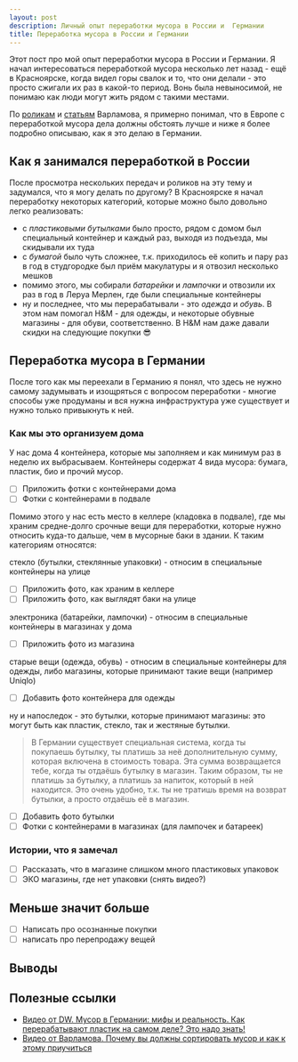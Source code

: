 ```yaml
---
layout: post
description: Личный опыт переработки мусора в России и  Германии
title: Переработка мусора в России и Германии
---
```


Этот пост про мой опыт переработки мусора в России и Германии.
Я начал интересоваться переработкой мусора несколько лет назад - ещё в Красноярске, когда видел горы свалок и то, что они делали - это
просто сжигали их раз в какой-то период. Вонь была невыносимой, не понимаю как люди могут жить рядом с такими местами.

По [роликам](https://youtu.be/YtAUcn0aa80) и [статьям](https://varlamov.ru/3386005.html) Варламова, я примерно понимал, что в Европе с
переработкой мусора дела должны обстоять лучше и ниже я более подробно описываю, как я это делаю в Германии.

## Как я занимался переработкой в России

После просмотра нескольких передач и роликов на эту тему и задумался, что я могу делать по другому? В Красноярске я начал переработку
некоторых категорий, которые можно было довольно легко реализовать:

- с _пластиковыми бутылками_ было просто, рядом с домом был специальный контейнер и каждый раз, выходя из подъезда, мы скидывали их туда
- с _бумагой_ было чуть сложнее, т.к. приходилось её копить и пару раз в год в студгородке был приём макулатуры и я отвозил несколько мешков
- помимо этого, мы собирали _батарейки_ и _лампочки_ и отвозили их раз в год в Леруа Мерлен, где были специальные контейнеры
- ну и последнее, что мы перерабатывали - это _одежда_ и _обувь_. В этом нам помогал H&M - для одежды, и некоторые обувные магазины - для
  обуви, соответственно. В H&M нам даже давали скидки на следующие покупки 😎️

## Переработка мусора в Германии

После того как мы переехали в Германию я понял, что здесь не нужно самому задумывать и изощряться с вопросом переработки - многие способы
уже продуманы и вся нужна инфраструктура уже существует и нужно только привыкнуть к ней.

### Как мы это организуем дома

У нас дома 4 контейнера, которые мы заполняем и как минимум раз в неделю их выбрасываем. Контейнеры содержат 4 вида мусора: бумага,
пластик, био и прочий мусор.

- [ ] Приложить фотки с контейнерами дома
- [ ] Фотки с контейнерами в подвале

Помимо этого у нас есть место в келлере (кладовка в подвале), где мы храним средне-долго срочные вещи для переработки, которые нужно
относить куда-то дальше, чем в мусорные баки в здании. К таким категориям относятся:

стекло (бутылки, стеклянные упаковки) - относим в специальные контейнеры на улице

- [ ] Приложить фото, как храним в келлере
- [ ] Приложить фото, как выглядят баки на улице

электроника (батарейки, лампочки) - относим в специальные контейнеры в магазинах у дома

- [ ] Приложить фото из магазина

старые вещи (одежда, обувь) - относим в специальные контейнеры для одежды, либо магазины, которые принимают такие вещи (например Uniqlo)

- [ ] Добавить фото контейнера для одежды

ну и напоследок - это бутылки, которые принимают магазины: это могут быть как пластик, стекло, так и жестяные бутылки.

> В Германии существует специальная система, когда ты покупаешь бутылку, ты платишь за неё дополнительную сумму, которая включена в
> стоимость товара. Эта сумма возвращается тебе, когда ты отдаёшь бутылку в магазин. Таким образом, ты не платишь за бутылку, а платишь за
> напиток, который в ней находится. Это очень удобно, т.к. ты не тратишь время на возврат бутылки, а просто отдаёшь её в магазин.

- [ ] Добавить фото бутылки
- [ ] Фотки с контейнерами в магазинах (для лампочек и батареек)

### Истории, что я замечал

- [ ] Рассказать, что в магазине слишком много пластиковых упаковок
- [ ] ЭКО магазины, где нет упаковки (снять видео?)

## Меньше значит больше

- [ ] Написать про осознанные покупки
- [ ] написать про перепродажу вещей

## Выводы

## Полезные ссылки

* [Видео от DW. Мусор в Германии: мифы и реальность. Как перерабатывают пластик на самом деле? Это надо знать!](https://www.youtube.com/watch?v=Abh1wm41wDs)
* [Видео от Варламова. Почему вы должны сортировать мусор и как к этому приучиться](https://youtu.be/cxD6N67Hfyc)